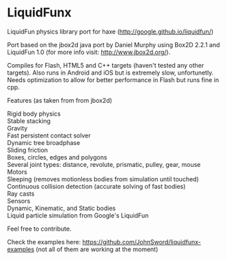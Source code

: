 # LiquidFunx
LiquidFun physics library port for haxe
(http://google.github.io/liquidfun/)

Port based on the jbox2d java port by Daniel Murphy using Box2D 2.2.1 and LiquidFun 1.0 (for more info visit: http://www.jbox2d.org/).

Compiles for Flash, HTML5 and C++ targets (haven't tested any other targets).
Also runs in Android and iOS but is extremely slow, unfortunetly.
Needs optimization to allow for better performance in Flash but runs fine in cpp.

Features (as taken from from jbox2d)

Rigid body physics<br>
Stable stacking<br>
Gravity<br>
Fast persistent contact solver<br>
Dynamic tree broadphase<br>
Sliding friction<br>
Boxes, circles, edges and polygons<br>
Several joint types: distance, revolute, prismatic, pulley, gear, mouse<br>
Motors<br>
Sleeping (removes motionless bodies from simulation until touched)<br>
Continuous collision detection (accurate solving of fast bodies)<br>
Ray casts<br>
Sensors<br>
Dynamic, Kinematic, and Static bodies<br>
Liquid particle simulation from Google's LiquidFun <br>

Feel free to contribute.

Check the examples here: https://github.com/JohnSword/liquidfunx-examples
(not all of them are working at the moment)
